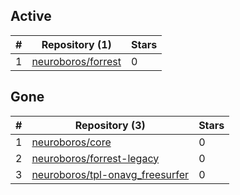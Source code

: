 ## Active
| # | Repository (1) | Stars |
| --- | --- | --- |
| 1 | [neuroboros/forrest](https://gin.g-node.org/neuroboros/forrest) | 0 |

## Gone
| # | Repository (3) | Stars |
| --- | --- | --- |
| 1 | [neuroboros/core](https://gin.g-node.org/neuroboros/core) | 0 |
| 2 | [neuroboros/forrest-legacy](https://gin.g-node.org/neuroboros/forrest-legacy) | 0 |
| 3 | [neuroboros/tpl-onavg_freesurfer](https://gin.g-node.org/neuroboros/tpl-onavg_freesurfer) | 0 |
